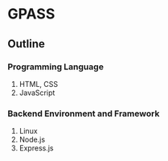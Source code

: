 # GPASS

## Outline

### Programming Language
1. HTML, CSS
2. JavaScript

### Backend Environment and Framework
1. Linux
2. Node.js
3. Express.js